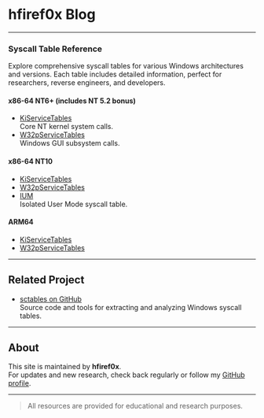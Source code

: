 # hfiref0x Blog

---

### Syscall Table Reference

Explore comprehensive syscall tables for various Windows architectures and versions. Each table includes detailed information, perfect for researchers, reverse engineers, and developers.

#### x86-64 NT6+ (includes NT 5.2 bonus)

- [KiServiceTables](https://hfiref0x.github.io/sctables/X86_64/NT6_syscalls.html)  
  Core NT kernel system calls.
- [W32pServiceTables](https://hfiref0x.github.io/sctables/X86_64/NT6_w32ksyscalls.html)  
  Windows GUI subsystem calls.

#### x86-64 NT10

- [KiServiceTables](https://hfiref0x.github.io/sctables/X86_64/NT10_syscalls.html)
- [W32pServiceTables](https://hfiref0x.github.io/sctables/X86_64/NT10_w32ksyscalls.html)
- [IUM](https://hfiref0x.github.io/sctables/X86_64/NT10_iumsyscalls.html)  
  Isolated User Mode syscall table.

#### ARM64

- [KiServiceTables](https://hfiref0x.github.io/sctables/ARM64/syscalls.html)
- [W32pServiceTables](https://hfiref0x.github.io/sctables/ARM64/w32ksyscalls.html)

---

## Related Project

- [sctables on GitHub](https://github.com/hfiref0x/SyscallTables)  
  Source code and tools for extracting and analyzing Windows syscall tables.

---

## About

This site is maintained by **hfiref0x**.  
For updates and new research, check back regularly or follow my [GitHub profile](https://github.com/hfiref0x).

---

> All resources are provided for educational and research purposes.
